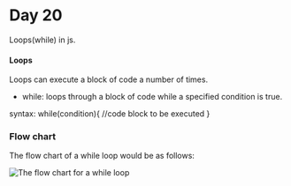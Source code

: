 # Day 20

Loops(while) in js.

#### Loops

Loops can execute a block of code a number of times.
 - while: loops through a block of code while a specified condition is true.


syntax:
while(condition){
    //code block to be executed
}

### Flow chart

The flow chart of a while loop would be as follows:

![The flow chart for a while loop](https://user-images.githubusercontent.com/27751735/64491995-7a852c80-d277-11e9-81c5-7809172a0d0a.jpg)